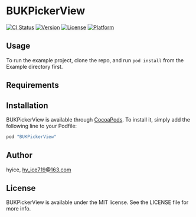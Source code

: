 # BUKPickerView

[![CI Status](http://img.shields.io/travis/hyice/BUKPickerView.svg?style=flat)](https://travis-ci.org/hyice/BUKPickerView)
[![Version](https://img.shields.io/cocoapods/v/BUKPickerView.svg?style=flat)](http://cocoapods.org/pods/BUKPickerView)
[![License](https://img.shields.io/cocoapods/l/BUKPickerView.svg?style=flat)](http://cocoapods.org/pods/BUKPickerView)
[![Platform](https://img.shields.io/cocoapods/p/BUKPickerView.svg?style=flat)](http://cocoapods.org/pods/BUKPickerView)

## Usage

To run the example project, clone the repo, and run `pod install` from the Example directory first.

## Requirements

## Installation

BUKPickerView is available through [CocoaPods](http://cocoapods.org). To install
it, simply add the following line to your Podfile:

```ruby
pod "BUKPickerView"
```

## Author

hyice, hy_ice719@163.com

## License

BUKPickerView is available under the MIT license. See the LICENSE file for more info.
